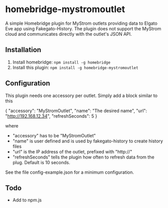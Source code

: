 # homebridge-mystromoutlet
A simple Homebridge plugin for MyStrom outlets providing data to Elgato Eve app using Fakegato-History. The plugin does not support the MyStrom cloud and communicates directly with the outlet's JSON API.

## Installation
1. Install homebridge: `npm install -g homebridge`
2. Install this plugin: `npm install -g homebridge-mystromoutlet`

## Configuration

This plugin needs one accessory per outlet. Simply add a block similar to this

   {
      "accessory": "MyStromOutlet",
      "name": "The desired name",
      "url": "http://192.168.12.34",
      "refreshSeconds": 5
   }

where
- "accessory" has to be "MyStromOutlet"
- "name" is user defined and is used by fakegato-history to create history files
- "url" is the IP address of the outlet, prefixed with "http://"
- "refreshSeconds" tells the plugin how often to refresh data from the plug. Default is 10 seconds.

See the file config-example.json for a minimum configuration.

## Todo
- Add to npm.js
